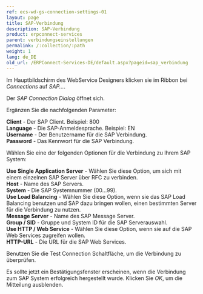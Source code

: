 ```yaml
---
ref: ecs-wd-gs-connection-settings-01
layout: page
title: SAP-Verbindung
description: SAP-Verbindung
product: erpconnect-services
parent: verbindungseinstellungen
permalink: /:collection/:path
weight: 1
lang: de_DE
old_url: /ERPConnect-Services-DE/default.aspx?pageid=sap_verbindung
---
```


Im Hauptbildschirm des WebService Designers klicken sie im Ribbon bei *Connections* auf *SAP...*.

Der *SAP Connection Dialog* öffnet sich.

Ergänzen Sie die nachfolgenden Parameter:

**Client** - Der SAP Client. Beispiel: 800<br>
**Language** - Die SAP-Anmeldesprache. Beispiel: EN<br>
**Username** -	Der Benutzername für die SAP Verbindung.<br>
**Password** -	Das Kennwort für die SAP Verbindung.<br>

Wählen Sie eine der folgenden Optionen für die Verbindung zu Ihrem SAP System:

**Use Single Application Server** -	Wählen Sie diese Option, um sich mit einem einzelnen SAP Server über RFC zu verbinden.<br>
**Host** -	Name des SAP Servers.<br>
**System** -	Die SAP Systemnummer (00…99).<br>
**Use Load Balancing** - Wählen Sie diese Option, wenn sie das SAP Load Balancing benutzen und SAP dazu bringen wollen, einen bestimmten Server für die Verbindung zu nutzen.<br>
**Message Server** - Name des SAP Message Server. <br>
**Group / SID** -	Gruppe und System ID für die SAP Serverauswahl.<br>
**Use HTTP / Web Service** -	Wählen Sie diese Option, wenn sie auf die SAP Web Services zugreifen wollen.<br>
**HTTP-URL** -	Die URL für die SAP Web Services.

Benutzen Sie die Test Connection Schaltfläche, um die Verbindung zu überprüfen.

Es sollte jetzt ein Bestätigungsfenster erscheinen, wenn die Verbindung zum SAP System erfolgreich hergestellt wurde. Klicken Sie *OK*, um die Mitteilung ausblenden.



